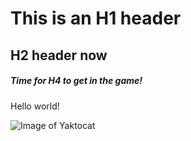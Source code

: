 # This is an H1 header

## H2 header now

##### Time for H4 to get in the game!

Hello world!

![Image of Yaktocat](https://octodex.github.com/images/yaktocat.png)

